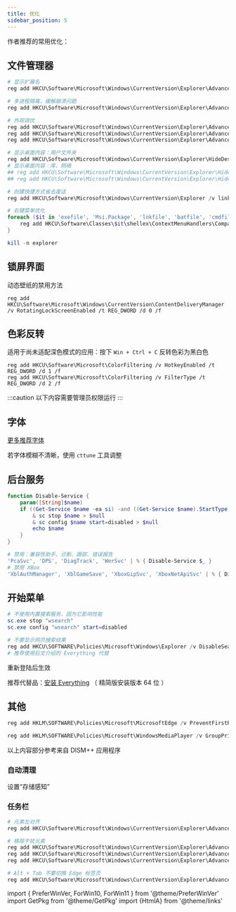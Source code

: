 ```yaml
---
title: 优化
sidebar_position: 5
---
```


作者推荐的常用优化：

## 文件管理器

```powershell
# 显示扩展名
reg add HKCU\Software\Microsoft\Windows\CurrentVersion\Explorer\Advanced /v HideFileExt /t REG_DWORD /d 0 /f > $null

# 多进程隔离，缓解崩溃问题
reg add HKCU\Software\Microsoft\Windows\CurrentVersion\Explorer\Advanced /v SeparateProcess /t REG_DWORD /d 1 /f > $null

# 外观调优
reg add HKCU\Software\Microsoft\Windows\CurrentVersion\Explorer\Advanced /v AutoCheckSelect /t REG_DWORD /d 1 /f > $null
reg add HKCU\Software\Microsoft\Windows\CurrentVersion\Explorer\Advanced /v LaunchTo /t REG_DWORD /d 1 /f > $null
reg add HKCU\Software\Microsoft\Windows\CurrentVersion\Explorer\Advanced /v UseCompactMode /t REG_DWORD /d 1 /f > $null

# 显示桌面内容：用户文件夹
reg add HKCU\Software\Microsoft\Windows\CurrentVersion\Explorer\HideDesktopIcons\NewStartPanel /v "{59031a47-3f72-44a7-89c5-5595fe6b30ee}" /t REG_DWORD /d 0 /f > $null
# 显示桌面内容：库、网络
## reg add HKCU\Software\Microsoft\Windows\CurrentVersion\Explorer\HideDesktopIcons\NewStartPanel /v "{031E4825-7B94-4dc3-B131-E946B44C8DD5}" /t REG_DWORD /d 0 /f > $null
## reg add HKCU\Software\Microsoft\Windows\CurrentVersion\Explorer\HideDesktopIcons\NewStartPanel /v "{F02C1A0D-BE21-4350-88B0-7367FC96EF3C}" /t REG_DWORD /d 0 /f > $null

# 创建快捷方式省去废话
reg add HKCU\Software\Microsoft\Windows\CurrentVersion\Explorer /v link /t REG_BINARY /d 00000000 /f

# 右键菜单优化
foreach ($it in 'exefile', 'Msi.Package', 'lnkfile', 'batfile', 'cmdfile') {
    reg add HKCU\Software\Classes\$it\shellex\ContextMenuHandlers\Compatibility /ve /d '""' /f > $null
}

kill -n explorer
```

## 锁屏界面

动态壁纸的禁用方法

    reg add HKCU\Software\Microsoft\Windows\CurrentVersion\ContentDeliveryManager /v RotatingLockScreenEnabled /t REG_DWORD /d 0 /f

## 色彩反转

适用于尚未适配深色模式的应用：按下 `Win + Ctrl + C` 反转色彩为黑白色

```
reg add HKCU\Software\Microsoft\ColorFiltering /v HotkeyEnabled /t REG_DWORD /d 1 /f
reg add HKCU\Software\Microsoft\ColorFiltering /v FilterType /t REG_DWORD /d 2 /f

```

:::caution 以下内容需要管理员权限运行
:::

## 字体

<p><a href="/docs/devenv/font" target="_blank">更多推荐字体</a></p>

若字体模糊不清晰，使用 `cttune` 工具调整

## 后台服务

```powershell
function Disable-Service {
    param([String]$name)
    if ((Get-Service $name -ea si) -and ((Get-Service $name).StartType -ne 'Disabled')) {
        & sc stop $name > $null
        & sc config $name start=disabled > $null
        echo $name
    }
}

# 禁用：兼容性助手、诊断、跟踪、错误报告
'PcaSvc', 'DPS', 'DiagTrack', 'WerSvc' | % { Disable-Service $_ }
# 禁用 XBox
'XblAuthManager', 'XblGameSave', 'XboxGipSvc', 'XboxNetApiSvc' | % { Disable-Service $_ }

```

## 开始菜单

```powershell
# 不使用内置搜索服务，因为它影响性能
sc.exe stop "wsearch"
sc.exe config "wsearch" start=disabled

# 不要显示网页搜索结果
reg add HKCU\SOFTWARE\Policies\Microsoft\Windows\Explorer /v DisableSearchBoxSuggestions /t REG_DWORD /f /d 1
# 推荐使用后文介绍的 Everything 代替

```

重新登陆后生效

推荐代替品：[安装 Everything](https://www.voidtools.com/zh-cn/downloads/#:~:text=%E4%B8%8B%E8%BD%BD%E7%B2%BE%E7%AE%80%E7%89%88%E5%AE%89%E8%A3%85%E7%89%88%E6%9C%AC%2064%20%E4%BD%8D)
（ 精简版安装版本 64 位 ）

<GetPkg winget="voidtools.Everything.Lite" choco="everything" />

## 其他

```powershell
reg add HKLM\SOFTWARE\Policies\Microsoft\MicrosoftEdge /v PreventFirstRunPage /t REG_DWORD /d 0 /f

reg add HKLM\SOFTWARE\Policies\Microsoft\WindowsMediaPlayer /v GroupPrivacyAcceptance /t REG_DWORD /d 1 /f

```

以上内容部分参考来自 DISM++ 应用程序

 <PreferWinVer win10 win11 >
<ForWin10>

<h3>自动清理</h3>

设置<HtmlA href="ms-settings:storagepolicies">“存储感知”</HtmlA>

</ForWin10>
<ForWin11>

<h3>任务栏</h3>

```powershell
# 元素左对齐
reg add HKCU\Software\Microsoft\Windows\CurrentVersion\Explorer\Advanced /v TaskbarAl /t REG_DWORD /d 0 /f

# 移除干扰元素
reg add HKCU\Software\Microsoft\Windows\CurrentVersion\Explorer\Advanced /v TaskbarDa /t REG_DWORD /d 0 /f
reg add HKCU\Software\Microsoft\Windows\CurrentVersion\Explorer\Advanced /v TaskbarMn /t REG_DWORD /d 0 /f
reg add HKCU\Software\Microsoft\Windows\CurrentVersion\Explorer\Advanced /v MMTaskbarMode /t REG_DWORD /d 2 /f

# Alt + Tab 不要切换 Edge 标签页
reg add HKCU\Software\Microsoft\Windows\CurrentVersion\Explorer\Advanced /v MultiTaskingAltTabFilter /t REG_DWORD /d 3 /f

```

</ForWin11>
</PreferWinVer>

import {
PreferWinVer,
ForWin10,
ForWin11
} from '@theme/PreferWinVer'
import GetPkg from '@theme/GetPkg'
import {HtmlA} from '@theme/links'
